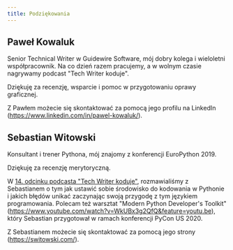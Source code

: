 ```yaml
---
title: Podziękowania
---
```


## Paweł Kowaluk

Senior Technical Writer w Guidewire Software, mój dobry kolega i wieloletni
współpracownik. Na co dzień razem pracujemy, a w wolnym czasie nagrywamy podcast
"Tech Writer koduje".

Dziękuję za recenzję, wsparcie i pomoc w przygotowaniu oprawy graficznej.

Z Pawłem możecie się skontaktować za pomocą jego profilu na LinkedIn
(https://www.linkedin.com/in/pawel-kowaluk/).

## Sebastian Witowski

Konsultant i trener Pythona, mój znajomy z konferencji EuroPython 2019.

Dziękuję za recenzję merytoryczną.

W
[14. odcinku podcasta "Tech Writer koduje"](/blog/2020/03/24/tech-writer-zaczyna-kodowac-w-pythonie),
rozmawialiśmy z Sebastianem o tym jak ustawić sobie środowisko do kodowania w
Pythonie i jakich błędów unikać zaczynając swoją przygodę z tym językiem
programowania. Polecam też warsztat "Modern Python Developer's
Toolkit"(https://www.youtube.com/watch?v=WkUBx3g2QfQ&feature=youtu.be), który
Sebastian przygotował w ramach konferencji PyCon US 2020.

Z Sebastianem możecie się skontaktować za pomocą jego strony
(https://switowski.com/).

